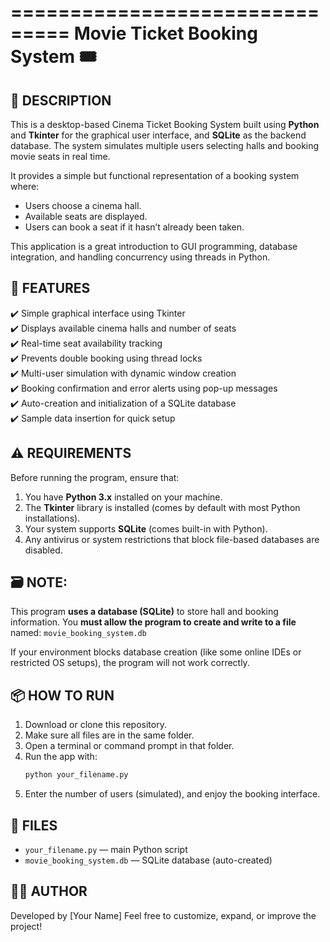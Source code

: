 ===============================
Movie Ticket Booking System 🎟️
===============================

📌 DESCRIPTION
--------------
This is a desktop-based Cinema Ticket Booking System built using **Python** and **Tkinter** for the graphical user interface, and **SQLite** as the backend database. The system simulates multiple users selecting halls and booking movie seats in real time.

It provides a simple but functional representation of a booking system where:
- Users choose a cinema hall.
- Available seats are displayed.
- Users can book a seat if it hasn’t already been taken.

This application is a great introduction to GUI programming, database integration, and handling concurrency using threads in Python.

🚀 FEATURES
-----------
✔️ Simple graphical interface using Tkinter  
✔️ Displays available cinema halls and number of seats  
✔️ Real-time seat availability tracking  
✔️ Prevents double booking using thread locks  
✔️ Multi-user simulation with dynamic window creation  
✔️ Booking confirmation and error alerts using pop-up messages  
✔️ Auto-creation and initialization of a SQLite database  
✔️ Sample data insertion for quick setup

⚠️ REQUIREMENTS
---------------
Before running the program, ensure that:
1. You have **Python 3.x** installed on your machine.
2. The **Tkinter** library is installed (comes by default with most Python installations).
3. Your system supports **SQLite** (comes built-in with Python).
4. Any antivirus or system restrictions that block file-based databases are disabled.

🗃️ NOTE:
--------
This program **uses a database (SQLite)** to store hall and booking information.
You **must allow the program to create and write to a file** named:
    `movie_booking_system.db`

If your environment blocks database creation (like some online IDEs or restricted OS setups), the program will not work correctly.

📦 HOW TO RUN
-------------
1. Download or clone this repository.
2. Make sure all files are in the same folder.
3. Open a terminal or command prompt in that folder.
4. Run the app with:
    ```bash
    python your_filename.py
    ```
5. Enter the number of users (simulated), and enjoy the booking interface.

📁 FILES
--------
- `your_filename.py`  — main Python script
- `movie_booking_system.db` — SQLite database (auto-created)

👨‍💻 AUTHOR
-----------
Developed by [Your Name]
Feel free to customize, expand, or improve the project!
